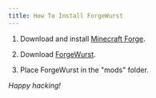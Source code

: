 ```yaml
---
title: How To Install ForgeWurst
---
```

1. Download and install [Minecraft Forge](http://files.minecraftforge.net).

2. Download [ForgeWurst](/download/).

3. Place ForgeWurst in the "mods" folder.

_Happy hacking!_
